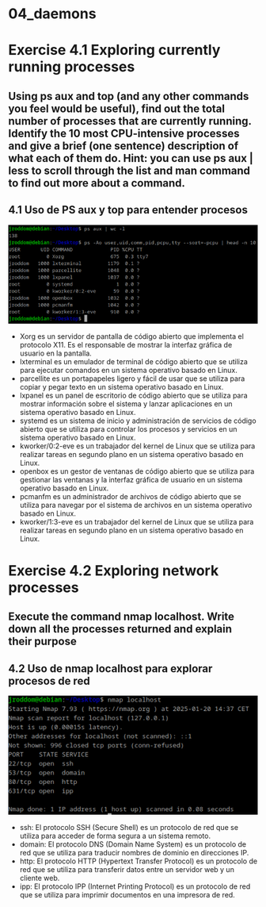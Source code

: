# 04_daemons

# Exercise 4.1 Exploring currently running processes
## Using ps aux and top (and any other commands you feel would be useful), find out the total number of processes that are currently running. Identify the 10 most CPU-intensive processes and give a brief (one sentence) description of what each of them do. Hint: you can use ps aux | less to scroll through the list and man command to find out more about a command.

## 4.1 Uso de PS aux y top para entender procesos
![4.1 Uso de PS aux y top para entender procesos](https://github.com/jroddom0103/DESPLIEGUE/blob/master/Slackware/04_daemons/Capturas/4.1PSAuxTop.png)

- Xorg es un servidor de pantalla de código abierto que implementa el protocolo X11. Es el responsable de mostrar la interfaz gráfica de usuario en la pantalla.
- lxterminal es un emulador de terminal de código abierto que se utiliza para ejecutar comandos en un sistema operativo basado en Linux.
- parcellite es un portapapeles ligero y fácil de usar que se utiliza para copiar y pegar texto en un sistema operativo basado en Linux.
- lxpanel es un panel de escritorio de código abierto que se utiliza para mostrar información sobre el sistema y lanzar aplicaciones en un sistema operativo basado en Linux.
- systemd es un sistema de inicio y administración de servicios de código abierto que se utiliza para controlar los procesos y servicios en un sistema operativo basado en Linux.
- kworker/0:2-eve es un trabajador del kernel de Linux que se utiliza para realizar tareas en segundo plano en un sistema operativo basado en Linux.
- openbox es un gestor de ventanas de código abierto que se utiliza para gestionar las ventanas y la interfaz gráfica de usuario en un sistema operativo basado en Linux.
- pcmanfm es un administrador de archivos de código abierto que se utiliza para navegar por el sistema de archivos en un sistema operativo basado en Linux.
- kworker/1:3-eve es un trabajador del kernel de Linux que se utiliza para realizar tareas en segundo plano en un sistema operativo basado en Linux.

# Exercise 4.2 Exploring network processes
## Execute the command nmap localhost. Write down all the processes returned and explain their purpose

## 4.2 Uso de nmap localhost para explorar procesos de red
![4.2 Uso de nmap localhost para explorar procesos de red](https://github.com/jroddom0103/DESPLIEGUE/blob/master/Slackware/04_daemons/Capturas/4.2NMapLH.png)

- ssh: El protocolo SSH (Secure Shell) es un protocolo de red que se utiliza para acceder de forma segura a un sistema remoto.
- domain: El protocolo DNS (Domain Name System) es un protocolo de red que se utiliza para traducir nombres de dominio en direcciones IP.
- http: El protocolo HTTP (Hypertext Transfer Protocol) es un protocolo de red que se utiliza para transferir datos entre un servidor web y un cliente web.
- ipp: El protocolo IPP (Internet Printing Protocol) es un protocolo de red que se utiliza para imprimir documentos en una impresora de red.